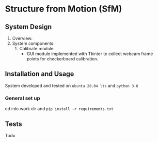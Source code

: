 # Structure from Motion (SfM)
## System Design
1. Overview:
2. System components
   1. Calibrate module
      - GUI module implemented with Tkinter to collect webcam frame points for checkerboard calibration. 

## Installation and Usage
System developed and tested on `ubuntu 20.04 lts` and `python 3.8`
### General set up
cd into work dir and `pip install -r requirements.txt`

## Tests
Todo
